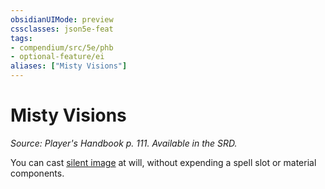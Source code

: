 ```yaml
---
obsidianUIMode: preview
cssclasses: json5e-feat
tags:
- compendium/src/5e/phb
- optional-feature/ei
aliases: ["Misty Visions"]
---
```

# Misty Visions
*Source: Player's Handbook p. 111. Available in the SRD.*  

You can cast [silent image](/Systems/5e/spells/silent-image.md) at will, without expending a spell slot or material components.
